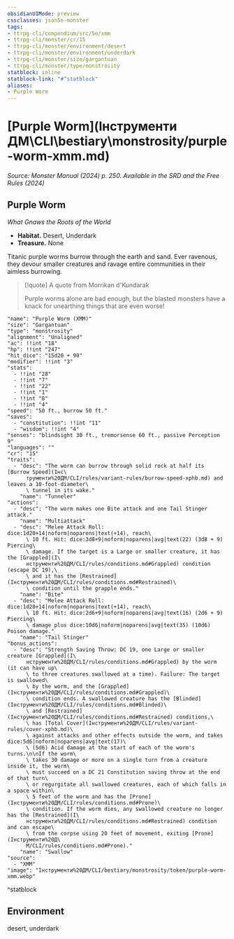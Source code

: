 ```yaml
---
obsidianUIMode: preview
cssclasses: json5e-monster
tags:
- ttrpg-cli/compendium/src/5e/xmm
- ttrpg-cli/monster/cr/15
- ttrpg-cli/monster/environment/desert
- ttrpg-cli/monster/environment/underdark
- ttrpg-cli/monster/size/gargantuan
- ttrpg-cli/monster/type/monstrosity
statblock: inline
statblock-link: "#^statblock"
aliases:
- Purple Worm
---
```

# [Purple Worm](Інструменти ДМ\CLI\bestiary\monstrosity/purple-worm-xmm.md)
*Source: Monster Manual (2024) p. 250. Available in the <span title='Systems Reference Document (5.2)'>SRD</span> and the Free Rules (2024)*  

## Purple Worm

*What Gnaws the Roots of the World*

- **Habitat.** Desert, Underdark  
- **Treasure.** None  

Titanic purple worms burrow through the earth and sand. Ever ravenous, they devour smaller creatures and ravage entire communities in their aimless burrowing.

> [!quote] A quote from Morrikan d'Kundarak  
> 
> Purple worms alone are bad enough, but the blasted monsters have a knack for unearthing things that are even worse!


```statblock
"name": "Purple Worm (XMM)"
"size": "Gargantuan"
"type": "monstrosity"
"alignment": "Unaligned"
"ac": !!int "18"
"hp": !!int "247"
"hit_dice": "15d20 + 90"
"modifier": !!int "3"
"stats":
  - !!int "28"
  - !!int "7"
  - !!int "22"
  - !!int "1"
  - !!int "8"
  - !!int "4"
"speed": "50 ft., burrow 50 ft."
"saves":
  - "constitution": !!int "11"
  - "wisdom": !!int "4"
"senses": "blindsight 30 ft., tremorsense 60 ft., passive Perception 9"
"languages": ""
"cr": "15"
"traits":
  - "desc": "The worm can burrow through solid rock at half its [Burrow Speed](Інс\
      трументи%20ДМ/CLI/rules/variant-rules/burrow-speed-xphb.md) and leaves a 10-foot-diameter\
      \ tunnel in its wake."
    "name": "Tunneler"
"actions":
  - "desc": "The worm makes one Bite attack and one Tail Stinger attack."
    "name": "Multiattack"
  - "desc": "Melee Attack Roll: dice:1d20+14|noform|noparens|text(+14), reach\
      \ 10 ft. Hit: dice:3d8+9|noform|noparens|avg|text(22) (3d8 + 9) Piercing\
      \ damage. If the target is a Large or smaller creature, it has the [Grappled](І\
      нструменти%20ДМ/CLI/rules/conditions.md#Grappled) condition (escape DC 19),\
      \ and it has the [Restrained](Інструменти%20ДМ/CLI/rules/conditions.md#Restrained)\
      \ condition until the grapple ends."
    "name": "Bite"
  - "desc": "Melee Attack Roll: dice:1d20+14|noform|noparens|text(+14), reach\
      \ 10 ft. Hit: dice:2d6+9|noform|noparens|avg|text(16) (2d6 + 9) Piercing\
      \ damage plus dice:10d6|noform|noparens|avg|text(35) (10d6) Poison damage."
    "name": "Tail Stinger"
"bonus_actions":
  - "desc": "Strength Saving Throw: DC 19, one Large or smaller creature [Grappled](І\
      нструменти%20ДМ/CLI/rules/conditions.md#Grappled) by the worm (it can have up\
      \ to three creatures swallowed at a time). Failure: The target is swallowed\
      \ by the worm, and the [Grappled](Інструменти%20ДМ/CLI/rules/conditions.md#Grappled)\
      \ condition ends. A swallowed creature has the [Blinded](Інструменти%20ДМ/CLI/rules/conditions.md#Blinded)\
      \ and [Restrained](Інструменти%20ДМ/CLI/rules/conditions.md#Restrained) conditions,\
      \ has [Total Cover](Інструменти%20ДМ/CLI/rules/variant-rules/cover-xphb.md)\
      \ against attacks and other effects outside the worm, and takes dice:5d6|noform|noparens|avg|text(17)\
      \ (5d6) Acid damage at the start of each of the worm's turns.\n\nIf the worm\
      \ takes 30 damage or more on a single turn from a creature inside it, the worm\
      \ must succeed on a DC 21 Constitution saving throw at the end of that turn\
      \ or regurgitate all swallowed creatures, each of which falls in a space within\
      \ 5 feet of the worm and has the [Prone](Інструменти%20ДМ/CLI/rules/conditions.md#Prone)\
      \ condition. If the worm dies, any swallowed creature no longer has the [Restrained](І\
      нструменти%20ДМ/CLI/rules/conditions.md#Restrained) condition and can escape\
      \ from the corpse using 20 feet of movement, exiting [Prone](Інструменти%20Д\
      М/CLI/rules/conditions.md#Prone)."
    "name": "Swallow"
"source":
  - "XMM"
"image": "Інструменти%20ДМ/CLI/bestiary/monstrosity/token/purple-worm-xmm.webp"
```
^statblock

## Environment

desert, underdark